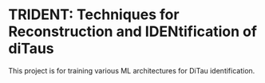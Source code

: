 # TRIDENT: Techniques for Reconstruction and IDENtification of diTaus
This project is for training various ML architectures for DiTau identification.
